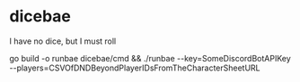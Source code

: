 # dicebae
I have no dice, but I must roll

go build -o runbae dicebae/cmd && ./runbae --key=SomeDiscordBotAPIKey --players=CSVOfDNDBeyondPlayerIDsFromTheCharacterSheetURL
